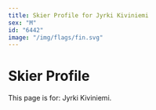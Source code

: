 ```yaml
---
title: Skier Profile for Jyrki Kiviniemi
sex: "M"
id: "6442"
image: "/img/flags/fin.svg" 
---
```


# Skier Profile

This page is for: Jyrki Kiviniemi.
    